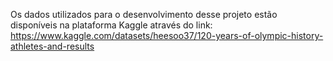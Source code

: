 Os dados utilizados para o desenvolvimento desse projeto estão disponíveis na plataforma Kaggle através do link: https://www.kaggle.com/datasets/heesoo37/120-years-of-olympic-history-athletes-and-results
